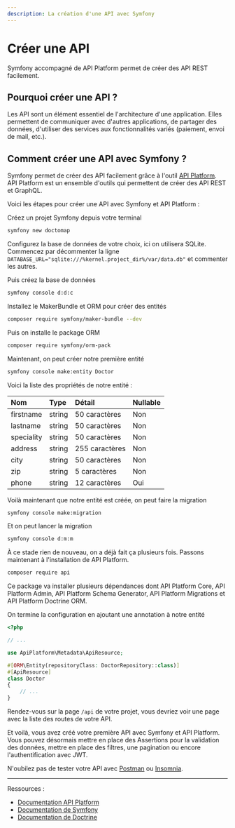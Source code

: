 ```yaml
---
description: La création d'une API avec Symfony
---
```


# Créer une API

Symfony accompagné de API Platform permet de créer des API REST facilement. 

## Pourquoi créer une API ?

Les API sont un élément essentiel de l'architecture d'une application. Elles permettent de communiquer avec d'autres applications, de partager des données, d'utiliser des services aux fonctionnalités variés (paiement, envoi de mail, etc.).

## Comment créer une API avec Symfony ?

Symfony permet de créer des API facilement grâce à l'outil [API Platform](https://api-platform.com/). API Platform est un ensemble d'outils qui permettent de créer des API REST et GraphQL.

Voici les étapes pour créer une API avec Symfony et API Platform :

Créez un projet Symfony depuis votre terminal

```bash
symfony new doctomap
```

Configurez la base de données de votre choix, ici on utilisera SQLite. Commencez par décommenter la ligne `DATABASE_URL="sqlite:///%kernel.project_dir%/var/data.db"` et commenter les autres.

Puis créez la base de données

```bash
symfony console d:d:c
```

Installez le MakerBundle et ORM pour créer des entités

```bash
composer require symfony/maker-bundle --dev
```
Puis on installe le package ORM

```bash
composer require symfony/orm-pack
```

Maintenant, on peut créer notre première entité

```bash
symfony console make:entity Doctor
```

Voici la liste des propriétés de notre entité :

| Nom | Type | Détail | Nullable |
| :--- | :--- | :--- | :--- |
| firstname | string | 50 caractères | Non |
| lastname | string | 50 caractères | Non |
| speciality | string | 50 caractères | Non |
| address | string | 255 caractères | Non |
| city | string | 50 caractères | Non |
| zip | string | 5 caractères | Non |
| phone | string | 12 caractères | Oui |

Voilà maintenant que notre entité est créée, on peut faire la migration

```bash
symfony console make:migration
```

Et on peut lancer la migration

```bash
symfony console d:m:m
```

À ce stade rien de nouveau, on a déjà fait ça plusieurs fois. Passons maintenant à l'installation de API Platform.

```bash
composer require api
```

Ce package va installer plusieurs dépendances dont API Platform Core, API Platform Admin, API Platform Schema Generator, API Platform Migrations et API Platform Doctrine ORM.

On termine la configuration en ajoutant une annotation à notre entité

```php
<?php

// ...

use ApiPlatform\Metadata\ApiResource;

#[ORM\Entity(repositoryClass: DoctorRepository::class)]
#[ApiResource]
class Doctor
{
    // ...
}
```

Rendez-vous sur la page `/api` de votre projet, vous devriez voir une page avec la liste des routes de votre API.

Et voilà, vous avez créé votre première API avec Symfony et API Platform. Vous pouvez désormais mettre en place des Assertions pour la validation des données, mettre en place des filtres, une pagination ou encore l'authentification avec JWT.

N'oubilez pas de tester votre API avec [Postman](https://www.postman.com/) ou [Insomnia](https://insomnia.rest/).

---

Ressources :

* [Documentation API Platform](https://api-platform.com/)
* [Documentation de Symfony](https://symfony.com/doc/current/the-fast-track/en/26-api.html#installing-api-platform)
* [Documentation de Doctrine](https://www.doctrine-project.org/projects/doctrine-orm/en/2.9/index.html)